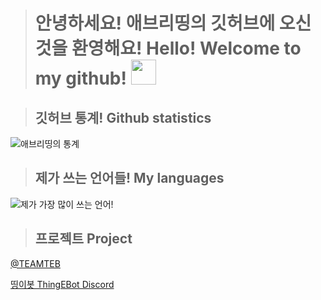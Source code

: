 > # 안녕하세요! 애브리띵의 깃허브에 오신것을 환영해요! Hello! Welcome to my github! <img src="https://camo.githubusercontent.com/e8e7b06ecf583bc040eb60e44eb5b8e0ecc5421320a92929ce21522dbc34c891/68747470733a2f2f6d656469612e67697068792e636f6d2f6d656469612f6876524a434c467a6361737252346961377a2f67697068792e676966" width="40px">

> ## 깃허브 통계! Github statistics
![애브리띵의 통계](https://github-readme-stats.vercel.app/api?username=OHvrything)

> ## 제가 쓰는 언어들! My languages
![제가 가장 많이 쓰는 언어!](https://github-readme-stats.vercel.app/api/top-langs/?username=OHvrything&layout=compact)

> ## 프로젝트 Project
[@TEAMTEB](https://github.com/TEAMTEB)

[띵이봇 ThingEBot Discord](https://thinge.teamteb.ga)

